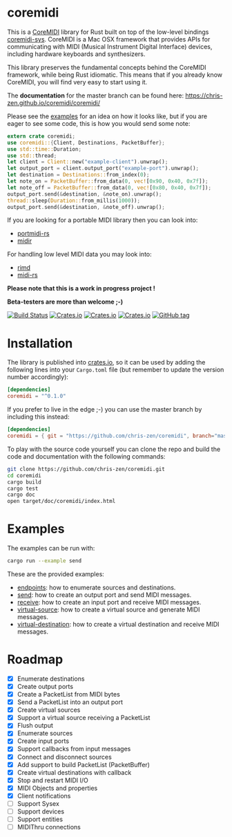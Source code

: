 # coremidi

This is a [CoreMIDI](https://developer.apple.com/reference/coremidi) library for Rust built on top of the low-level bindings [coremidi-sys](https://github.com/jonas-k/coremidi-sys).
CoreMIDI is a Mac OSX framework that provides APIs for communicating with MIDI (Musical Instrument Digital Interface) devices, including hardware keyboards and synthesizers.

This library preserves the fundamental concepts behind the CoreMIDI framework, while being Rust idiomatic. This means that if you already know CoreMIDI, you will find very easy to start using it.

The **documentation** for the master branch can be found here: https://chris-zen.github.io/coremidi/coremidi/

Please see the [examples](examples) for an idea on how it looks like, but if you are eager to see some code, this is how you would send some note:

```rust
extern crate coremidi;
use coremidi::{Client, Destinations, PacketBuffer};
use std::time::Duration;
use std::thread;
let client = Client::new("example-client").unwrap();
let output_port = client.output_port("example-port").unwrap();
let destination = Destinations::from_index(0);
let note_on = PacketBuffer::from_data(0, vec![0x90, 0x40, 0x7f]);
let note_off = PacketBuffer::from_data(0, vec![0x80, 0x40, 0x7f]);
output_port.send(&destination, &note_on).unwrap();
thread::sleep(Duration::from_millis(1000));
output_port.send(&destination, &note_off).unwrap();
```

If you are looking for a portable MIDI library then you can look into:
- [portmidi-rs](https://github.com/musitdev/portmidi-rs)
- [midir](https://github.com/Boddlnagg/midir)

For handling low level MIDI data you may look into:
- [rimd](https://github.com/RustAudio/rimd)
- [midi-rs](https://github.com/samdoshi/midi-rs)

**Please note that this is a work in progress project !**

**Beta-testers are more than welcome ;-)**

[![Build Status](https://travis-ci.org/chris-zen/coremidi.svg?branch=master)](https://travis-ci.org/chris-zen/coremidi)
[![Crates.io](https://img.shields.io/crates/v/coremidi.svg)](https://crates.io/crates/coremidi)
[![Crates.io](https://img.shields.io/crates/d/coremidi.svg)](https://crates.io/crates/coremidi)
[![Crates.io](https://img.shields.io/crates/dv/coremidi.svg)](https://crates.io/crates/coremidi)
[![GitHub tag](https://img.shields.io/github/tag/chris-zen/coremidi.svg)](https://travis-ci.org/chris-zen/coremidi)

# Installation

The library is published into [crates.io](https://crates.io/crates/coremidi), so it can be used by adding the following lines into your `Cargo.toml` file (but remember to update the version number accordingly):

```toml
[dependencies]
coremidi = "^0.1.0"
```

If you prefer to live in the edge ;-) you can use the master branch by including this instead:

```toml
[dependencies]
coremidi = { git = "https://github.com/chris-zen/coremidi", branch="master" }
```

To play with the source code yourself you can clone the repo and build the code and documentation with the following commands:

```sh
git clone https://github.com/chris-zen/coremidi.git
cd coremidi
cargo build
cargo test
cargo doc
open target/doc/coremidi/index.html
```

# Examples

The examples can be run with:

```sh
cargo run --example send
```

These are the provided examples:

- [endpoints](examples/endpoints.rs): how to enumerate sources and destinations.
- [send](examples/send.rs): how to create an output port and send MIDI messages.
- [receive](examples/receive.rs): how to create an input port and receive MIDI messages.
- [virtual-source](examples/virtual-source.rs): how to create a virtual source and generate MIDI messages.
- [virtual-destination](examples/virtual-destination.rs): how to create a virtual destination and receive MIDI messages.

# Roadmap

- [x] Enumerate destinations
- [x] Create output ports
- [x] Create a PacketList from MIDI bytes
- [x] Send a PacketList into an output port
- [x] Create virtual sources
- [x] Support a virtual source receiving a PacketList
- [x] Flush output
- [x] Enumerate sources
- [x] Create input ports
- [x] Support callbacks from input messages
- [x] Connect and disconnect sources
- [x] Add support to build PacketList (PacketBuffer)
- [x] Create virtual destinations with callback
- [x] Stop and restart MIDI I/O
- [x] MIDI Objects and properties
- [x] Client notifications
- [ ] Support Sysex
- [ ] Support devices
- [ ] Support entities
- [ ] MIDIThru connections
